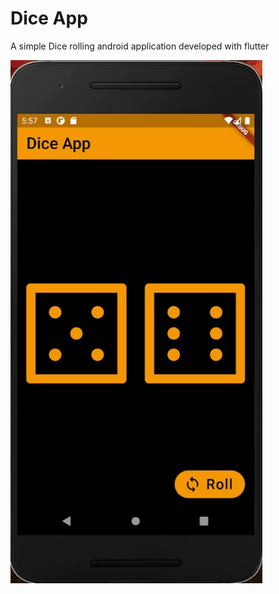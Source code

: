 # Dice App
A simple Dice rolling android application developed with flutter

<img src="sample.gif" style="max-width:80%"/>

